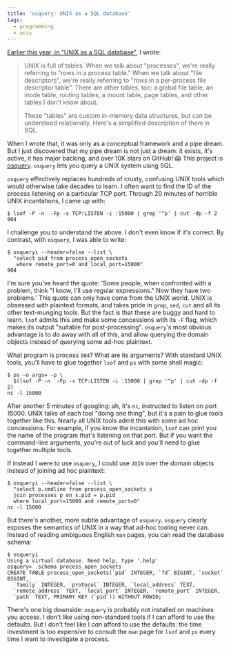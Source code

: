 ```yaml
---
title: 'osquery: UNIX as a SQL database'
tags:
  - programming
  - unix
---
```


[Earlier this year, in "UNIX as a SQL database"](/2017/02/14/unix-in-sql/),
I wrote:

> UNIX is full of tables.
> When we talk about "processes", we're really referring to "rows in a process table."
> When we talk about "file descriptors", we're really referring to "rows in a per-process file descriptor table".
> There are other tables, too:
> a global file table,
> an inode table,
> routing tables,
> a mount table,
> page tables,
> and other tables I don't know about.
>
> These "tables" are custom in-memory data structures,
> but can be understood relationally.
> Here's a simplified description of them in SQL.

When I wrote that, it was only as a conceptual framework and a pipe dream.
But I just discovered that my pipe dream is not just a dream:
it exists, it's active, it has major backing, and over 10K stars on GitHub! 😱
This project is <a href="https://osquery.io/" target="_blank">osquery</a>.
`osquery` lets you query a UNIX system using SQL.

`osquery` effectively replaces hundreds of crusty, confusing UNIX tools
which would otherwise take decades to learn.
I often want to find the ID of the process listening on a particular TCP port.
Through 20 minutes of horrible UNIX incantations, I came up with:

```
$ lsof -P -n  -Fp -s TCP:LISTEN -i :15000 | grep '^p' | cut -dp -f 2
904
```

I challenge you to understand the above.
I don't even know if it's correct.
By contrast, with `osquery`, I was able to write:

```
$ osqueryi --header=false --list \
  "select pid from process_open_sockets
   where remote_port=0 and local_port=15000"
904
```

I'm sure you've heard the quote:
'Some people, when confronted with a problem, think "I know, I'll use regular expressions."
Now they have two problems.'
This quote can only have come from the UNIX world.
UNIX is obsessed with plaintext formats,
and takes pride in `grep`, `sed`, `cut` and all its other text-munging tools.
But the fact is that these are buggy and hard to learn.
`lsof` admits this and make some concessions with its `-F` flag,
which makes its output "suitable for post-processing".
`osquery`'s most obvious advantage is to do away with all of this,
and allow querying the domain objects
instead of querying some ad-hoc plaintext.

What program is process `904`?
What are its arguments?
With standard UNIX tools,
you'll have to glue together `lsof` and `ps` with some shell magic:

```
$ ps -o args= -p \
  $(lsof -P -n  -Fp -s TCP:LISTEN -i :15000 | grep '^p' | cut -dp -f 2)
nc -l 15000
```

After another 5 minutes of googling:
ah, it's `nc`, instructed to listen on port 15000.
UNIX talks of each tool "doing one thing",
but it's a pain to glue tools together like this.
Nearly all UNIX tools admit this with some ad hoc concessions.
For example, if you know the incantation,
`lsof` can print you the name of the program that's listening on that port.
But if you want the command-line arguments,
you're out of luck and you'll need to glue together multiple tools.

If instead I were to use `osquery`,
I could use `JOIN` over the domain objects instead of joining ad hoc plaintext:

```
$ osqueryi --header=false --list \
  "select p.cmdline from process_open_sockets s
  join processes p on s.pid = p.pid
  where local_port=15000 and remote_port=0"
nc -l 15000
```

But there's another, more subtle advantage of `osquery`.
`osquery` clearly exposes the semantics of UNIX
in a way that ad-hoc tooling never can.
Instead of reading ambiguous English `man` pages,
you can read the database schema:

```
$ osqueryi
Using a virtual database. Need help, type '.help'
osquery> .schema process_open_sockets
CREATE TABLE process_open_sockets(`pid` INTEGER, `fd` BIGINT, `socket` BIGINT,
  `family` INTEGER, `protocol` INTEGER, `local_address` TEXT,
  `remote_address` TEXT, `local_port` INTEGER, `remote_port` INTEGER,
  `path` TEXT, PRIMARY KEY (`pid`)) WITHOUT ROWID;
```

There's one big downside:
`osquery` is probably not installed on machines you access.
I don't like using non-standard tools if I can afford to use the defaults.
But I don't feel like I _can_ afford to use the defaults:
the time investment is too expensive
to consult the `man` page for `lsof` and `ps`
every time I want to investigate a process.
